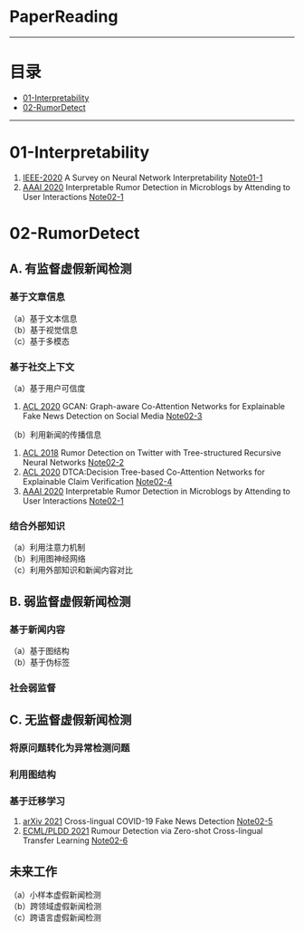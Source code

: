 # PaperReading
---
# 目录
* [01-Interpretability](#01-Interpretability)
* [02-RumorDetect](#02-RumorDetect)

---
# 01-Interpretability
1. [IEEE-2020](https://arxiv.org/pdf/2012.14261v3.pdf) A Survey on Neural Network Interpretability [Note01-1](/Notes/Note01-1.md)  
2. [AAAI 2020](https://arxiv.org/abs/2001.10667) Interpretable Rumor Detection in Microblogs by Attending to User Interactions [Note02-1](/Notes/Note02-1.md)

# 02-RumorDetect

## A. 有监督虚假新闻检测  
### 基于文章信息  
（a）基于文本信息  
（b）基于视觉信息  
（c）基于多模态  
### 基于社交上下文
（a）基于用户可信度  
1. [ACL 2020](https://arxiv.org/abs/2004.11648) GCAN: Graph-aware Co-Attention Networks for Explainable Fake News Detection on Social Media [Note02-3](/Notes/Note02-3.md)  

（b）利用新闻的传播信息   
1. [ACL 2018](https://aclanthology.org/P18-1184.pdf) Rumor Detection on Twitter with Tree-structured Recursive Neural Networks [Note02-2](/Notes/Note02-2.md)  
2. [ACL 2020](https://www.aclweb.org/anthology/2020.acl-main.97.pdf) DTCA:Decision Tree-based Co-Attention Networks for Explainable Claim Verification [Note02-4](/Notes/Note02-4.md)  
3. [AAAI 2020](https://arxiv.org/abs/2001.10667) Interpretable Rumor Detection in Microblogs by Attending to User Interactions [Note02-1](/Notes/Note02-1.md)


### 结合外部知识  
（a）利用注意力机制  
（b）利用图神经网络  
（c）利用外部知识和新闻内容对比  
## B. 弱监督虚假新闻检测  
### 基于新闻内容  
（a）基于图结构  
（b）基于伪标签  
### 社会弱监督  
## C. 无监督虚假新闻检测  
### 将原问题转化为异常检测问题  
### 利用图结构  
### 基于迁移学习
1. [arXiv 2021](https://arxiv.org/pdf/2110.06495.pdf) Cross-lingual COVID-19 Fake News Detection [Note02-5](/Notes/Note02-5.md)  
2. [ECML/PLDD 2021](https://2021.ecmlpkdd.org/wp-content/uploads/2021/07/sub_661.pdf) Rumour Detection via Zero-shot Cross-lingual Transfer Learning [Note02-6](/NOtes/Note02-6.md)  


## 未来工作  
（a）小样本虚假新闻检测  
（b）跨领域虚假新闻检测  
（c）跨语言虚假新闻检测  

